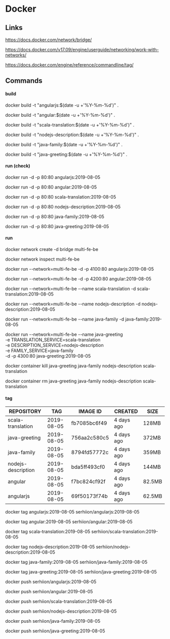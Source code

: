 # Docker


## Links

https://docs.docker.com/network/bridge/

https://docs.docker.com/v17.09/engine/userguide/networking/work-with-networks/

https://docs.docker.com/engine/reference/commandline/tag/


## Commands

#### build

docker build -t "angularjs:$(date -u +'%Y-%m-%d')" .

docker build -t "angular:$(date -u +'%Y-%m-%d')" .

docker build -t "scala-translation:$(date -u +'%Y-%m-%d')" .

docker build -t "nodejs-description:$(date -u +'%Y-%m-%d')" .

docker build -t "java-family:$(date -u +'%Y-%m-%d')" .

docker build -t "java-greeting:$(date -u +'%Y-%m-%d')" .


#### run (check)

docker run -d -p 80:80 angularjs:2019-08-05

docker run -d -p 80:80 angular:2019-08-05

docker run -d -p 80:80 scala-translation:2019-08-05

docker run -d -p 80:80 nodejs-description:2019-08-05

docker run -d -p 80:80 java-family:2019-08-05

docker run -d -p 80:80 java-greeting:2019-08-05


#### run

docker network create -d bridge multi-fe-be

docker network inspect multi-fe-be

docker run --network=multi-fe-be -d -p 4100:80 angularjs:2019-08-05

docker run --network=multi-fe-be -d -p 4200:80 angular:2019-08-05

docker run --network=multi-fe-be --name scala-translation -d scala-translation:2019-08-05

docker run --network=multi-fe-be --name nodejs-description -d nodejs-description:2019-08-05

docker run --network=multi-fe-be --name java-family -d java-family:2019-08-05

docker run --network=multi-fe-be --name java-greeting \
 -e TRANSLATION_SERVICE=scala-translation \
 -e DESCRIPTION_SERVICE=nodejs-description \
 -e FAMILY_SERVICE=java-family \
 -d -p 4300:80 java-greeting:2019-08-05

docker container kill java-greeting java-family nodejs-description scala-translation

docker container rm java-greeting java-family nodejs-description scala-translation


#### tag

| REPOSITORY          | TAG         | IMAGE ID      | CREATED     | SIZE   |
|---------------------|-------------|---------------|-------------|--------|
| scala-translation   | 2019-08-05  | fb7085bc6f49  | 4 days ago  | 128MB  |
| java-greeting       | 2019-08-05  | 756aa2c580c5  | 4 days ago  | 372MB  |
| java-family         | 2019-08-05  | 8794fd57772c  | 4 days ago  | 359MB  |
| nodejs-description  | 2019-08-05  | bda5ff493cf0  | 4 days ago  | 144MB  |
| angular             | 2019-08-05  | f7bc824cf92f  | 4 days ago  | 82.5MB |
| angularjs           | 2019-08-05  | 69f50173f74b  | 4 days ago  | 62.5MB |


docker tag angularjs:2019-08-05 serhiion/angularjs:2019-08-05

docker tag angular:2019-08-05 serhiion/angular:2019-08-05

docker tag scala-translation:2019-08-05 serhiion/scala-translation:2019-08-05

docker tag nodejs-description:2019-08-05 serhiion/nodejs-description:2019-08-05

docker tag java-family:2019-08-05 serhiion/java-family:2019-08-05

docker tag java-greeting:2019-08-05 serhiion/java-greeting:2019-08-05

docker push serhiion/angularjs:2019-08-05

docker push serhiion/angular:2019-08-05

docker push serhiion/scala-translation:2019-08-05

docker push serhiion/nodejs-description:2019-08-05

docker push serhiion/java-family:2019-08-05

docker push serhiion/java-greeting:2019-08-05
